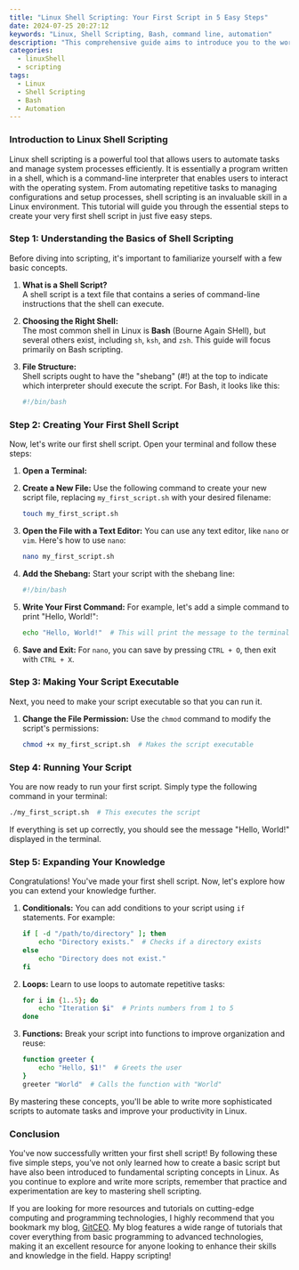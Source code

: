 ```yaml
---
title: "Linux Shell Scripting: Your First Script in 5 Easy Steps"
date: 2024-07-25 20:27:12
keywords: "Linux, Shell Scripting, Bash, command line, automation"
description: "This comprehensive guide aims to introduce you to the world of Linux Shell Scripting by walking you through the process of writing your very first script in just five easy steps. Shell scripting is an essential skill for anyone looking to automate tasks, manage system processes, or enhance their productivity in Linux environments. In this detailed tutorial, we will break down the art of shell scripting into manageable concepts, explain common conventions, and provide precise code examples that you can run on your system right away. Whether you are a beginner or someone with programming experience looking to delve into Linux, this guide is tailor-made to equip you with the foundational knowledge and practical skills needed to create effective shell scripts."
categories:
  - linuxShell
  - scripting
tags:
  - Linux
  - Shell Scripting
  - Bash
  - Automation
---
```


### Introduction to Linux Shell Scripting

Linux shell scripting is a powerful tool that allows users to automate tasks and manage system processes efficiently. It is essentially a program written in a shell, which is a command-line interpreter that enables users to interact with the operating system. From automating repetitive tasks to managing configurations and setup processes, shell scripting is an invaluable skill in a Linux environment. This tutorial will guide you through the essential steps to create your very first shell script in just five easy steps.

<!-- more -->

### Step 1: Understanding the Basics of Shell Scripting

Before diving into scripting, it's important to familiarize yourself with a few basic concepts. 

1. **What is a Shell Script?**  
   A shell script is a text file that contains a series of command-line instructions that the shell can execute. 

2. **Choosing the Right Shell:**  
   The most common shell in Linux is **Bash** (Bourne Again SHell), but several others exist, including `sh`, `ksh`, and `zsh`. This guide will focus primarily on Bash scripting.

3. **File Structure:**  
   Shell scripts ought to have the "shebang" (#!) at the top to indicate which interpreter should execute the script. For Bash, it looks like this:
   ```bash
   #!/bin/bash
   ```

### Step 2: Creating Your First Shell Script

Now, let's write our first shell script. Open your terminal and follow these steps:

1. **Open a Terminal:**
   
2. **Create a New File:**
   Use the following command to create your new script file, replacing `my_first_script.sh` with your desired filename:
   ```bash
   touch my_first_script.sh
   ```

3. **Open the File with a Text Editor:**
   You can use any text editor, like `nano` or `vim`. Here's how to use `nano`:
   ```bash
   nano my_first_script.sh
   ```

4. **Add the Shebang:**
   Start your script with the shebang line:
   ```bash
   #!/bin/bash
   ```

5. **Write Your First Command:**
   For example, let's add a simple command to print "Hello, World!":
   ```bash
   echo "Hello, World!"  # This will print the message to the terminal
   ```

6. **Save and Exit:**
   For `nano`, you can save by pressing `CTRL + O`, then exit with `CTRL + X`.

### Step 3: Making Your Script Executable

Next, you need to make your script executable so that you can run it.

1. **Change the File Permission:**
   Use the `chmod` command to modify the script's permissions:
   ```bash
   chmod +x my_first_script.sh  # Makes the script executable
   ```

### Step 4: Running Your Script

You are now ready to run your first script. Simply type the following command in your terminal:

```bash
./my_first_script.sh  # This executes the script
```

If everything is set up correctly, you should see the message "Hello, World!" displayed in the terminal.

### Step 5: Expanding Your Knowledge

Congratulations! You've made your first shell script. Now, let's explore how you can extend your knowledge further.

1. **Conditionals:** 
   You can add conditions to your script using `if` statements. For example:
   ```bash
   if [ -d "/path/to/directory" ]; then
       echo "Directory exists."  # Checks if a directory exists
   else
       echo "Directory does not exist."
   fi
   ```

2. **Loops:**
   Learn to use loops to automate repetitive tasks:
   ```bash
   for i in {1..5}; do
       echo "Iteration $i"  # Prints numbers from 1 to 5
   done
   ```

3. **Functions:**
   Break your script into functions to improve organization and reuse:
   ```bash
   function greeter {
       echo "Hello, $1!"  # Greets the user
   }
   greeter "World"  # Calls the function with "World"
   ```

By mastering these concepts, you'll be able to write more sophisticated scripts to automate tasks and improve your productivity in Linux.

### Conclusion

You've now successfully written your first shell script! By following these five simple steps, you’ve not only learned how to create a basic script but have also been introduced to fundamental scripting concepts in Linux. As you continue to explore and write more scripts, remember that practice and experimentation are key to mastering shell scripting. 

If you are looking for more resources and tutorials on cutting-edge computing and programming technologies, I highly recommend that you bookmark my blog, [GitCEO](https://gitceo.com). My blog features a wide range of tutorials that cover everything from basic programming to advanced technologies, making it an excellent resource for anyone looking to enhance their skills and knowledge in the field. Happy scripting!